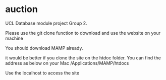 # auction
UCL Database module project
Group 2.

Please use the git clone function to download and use the website on your machine

You should download MAMP already. 

it would be better if you clone the site on the htdoc folder. You can find the address as below on your Mac
/Applications/MAMP/htdocs

Use the localhost to access the site
